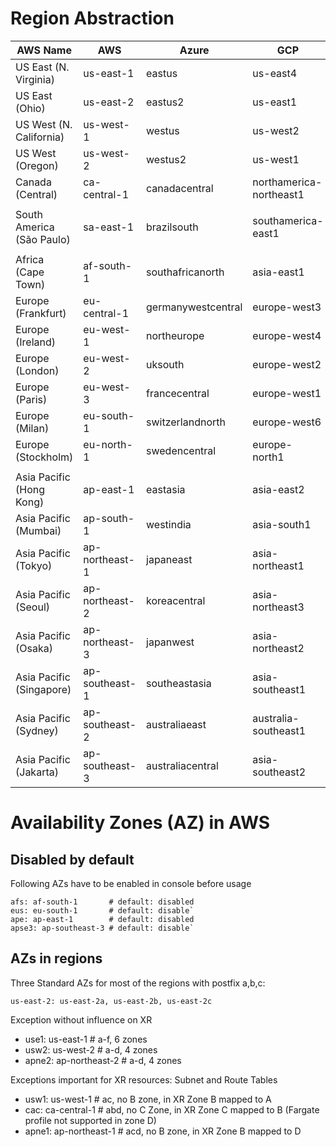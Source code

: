 # Region Abstraction

| AWS Name | AWS | Azure | GCP | Code
|--|--|--|--|--|
| US East (N. Virginia) | us-east-1 | eastus | us-east4 | USE1 |
| US East (Ohio) | us-east-2 | eastus2 | us-east1 | USE2 |
| US West (N. California) | us-west-1 | westus | us-west2 | USW1 |
| US West (Oregon) | us-west-2 | westus2 | us-west1  | USW2 |
| Canada (Central) | ca-central-1 | canadacentral | northamerica-northeast1 | CAC |
|  |  |  |  |  |
| South America (São Paulo) | sa-east-1 | brazilsouth | southamerica-east1 | SAE | 
|  |  |  |  |  |
| Africa (Cape Town) | af-south-1 | southafricanorth | asia-east1 | AFS | 
| Europe (Frankfurt) | eu-central-1 | germanywestcentral | europe-west3 | EUC |
| Europe (Ireland) | eu-west-1 | northeurope | europe-west4 | EUW1 |
| Europe (London) | eu-west-2 | uksouth | europe-west2 | EUW2 |
| Europe (Paris) | eu-west-3 | francecentral | europe-west1 | EUW3 |
| Europe (Milan) | eu-south-1 | switzerlandnorth | europe-west6 | EUS |
| Europe (Stockholm) | eu-north-1 | swedencentral | europe-north1  | EUN |
|  |  |  |  |  |
| Asia Pacific (Hong Kong) | ap-east-1 | eastasia | asia-east2 | APE |
| Asia Pacific (Mumbai) | ap-south-1 | westindia | asia-south1 | APS1 |
| Asia Pacific (Tokyo) | ap-northeast-1 | japaneast | asia-northeast1 | APNE1 |
| Asia Pacific (Seoul) | ap-northeast-2 | koreacentral | asia-northeast3 | APEN2 |
| Asia Pacific (Osaka) | ap-northeast-3 | japanwest | asia-northeast2 | APEN3 |
| Asia Pacific (Singapore) | ap-southeast-1 | southeastasia | asia-southeast1 | APSE1 |
| Asia Pacific (Sydney) | ap-southeast-2 | australiaeast | australia-southeast1 | APSE2 |
| Asia Pacific (Jakarta) | ap-southeast-3 | australiacentral | asia-southeast2 | APSE3 |

# Availability Zones (AZ) in AWS

## Disabled by default

Following AZs have to be enabled in console before usage

```
afs: af-south-1       # default: disabled
eus: eu-south-1       # default: disable`
ape: ap-east-1        # default: disabled
apse3: ap-southeast-3 # default: disable`
```

## AZs in regions

Three Standard AZs for most of the regions with postfix a,b,c: 
```
us-east-2: us-east-2a, us-east-2b, us-east-2c   
```
Exception without influence on XR

* use1: us-east-1       # a-f, 6 zones
* usw2: us-west-2       # a-d, 4 zones
* apne2: ap-northeast-2 # a-d, 4 zones

Exceptions important for XR resources: Subnet and Route Tables

* usw1: us-west-1       # ac,  no B zone, in XR Zone B mapped to A
* cac: ca-central-1     # abd, no C Zone, in XR Zone C mapped to B (Fargate profile not supported in zone D)
* apne1: ap-northeast-1 # acd, no B zone, in XR Zone B mapped to D


